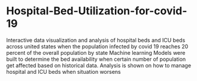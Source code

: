 # Hospital-Bed-Utilization-for-covid-19
Interactive data visualization and analysis of hospital beds and ICU beds across united states when the population infected by covid 19 reaches 20 percent of the overall population by state
Machine learning Models were built to determine the bed availability when certain number of population get affected based on historical data.
Analysis is shown on how to manage hospital and ICU beds when situation worsens
